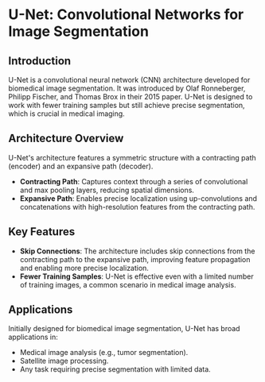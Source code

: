 

# U-Net: Convolutional Networks for Image Segmentation

## Introduction
U-Net is a convolutional neural network (CNN) architecture developed for biomedical image segmentation. It was introduced by Olaf Ronneberger, Philipp Fischer, and Thomas Brox in their 2015 paper. U-Net is designed to work with fewer training samples but still achieve precise segmentation, which is crucial in medical imaging.
## Architecture Overview
U-Net's architecture features a symmetric structure with a contracting path (encoder) and an expansive path (decoder). 

- **Contracting Path**: Captures context through a series of convolutional and max pooling layers, reducing spatial dimensions.
- **Expansive Path**: Enables precise localization using up-convolutions and concatenations with high-resolution features from the contracting path.
## Key Features
- **Skip Connections**: The architecture includes skip connections from the contracting path to the expansive path, improving feature propagation and enabling more precise localization.
- **Fewer Training Samples**: U-Net is effective even with a limited number of training images, a common scenario in medical image analysis.
## Applications
Initially designed for biomedical image segmentation, U-Net has broad applications in:
- Medical image analysis (e.g., tumor segmentation).
- Satellite image processing.
- Any task requiring precise segmentation with limited data.
